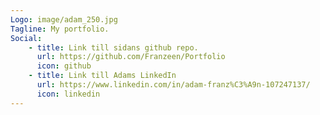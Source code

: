 ```yaml
---
Logo: image/adam_250.jpg
Tagline: My portfolio.
Social:
    - title: Link till sidans github repo.
      url: https://github.com/Franzeen/Portfolio
      icon: github
    - title: Link till Adams LinkedIn
      url: https://www.linkedin.com/in/adam-franz%C3%A9n-107247137/
      icon: linkedin
---
```

